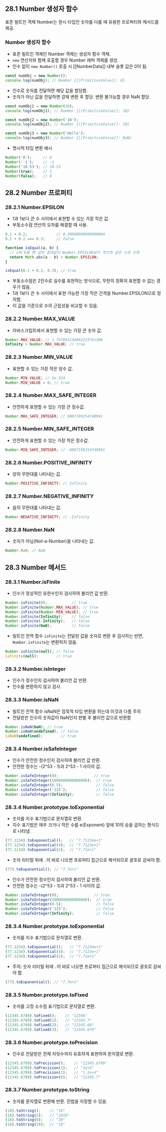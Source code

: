 ## 28.1 Number 생성자 함수

표준 빌트인 객체 Number는 원시 타입인 숫자를 다룰 때 유용한 프로퍼티와 메서드를 제공.

### Number 생성자 함수

- 표준 빌트인 객체인 Number 객체는 생성자 함수 객체.
- `new` 연산자와 함께 호출할 경우 Number 래퍼 객체를 생성.
- 인수 없이 `new Number()` 호출 시 [[NumberData]] 내부 슬롯 값은 0이 됨.

```js
const numObj = new Number();
console.log(numObj); // Number {[[PrimitiveValue]]: 0}
```

- 인수로 숫자를 전달하면 해당 값을 할당함.
- 숫자가 아닌 값을 전달하면 강제 변환 후 할당. 변환 불가능할 경우 NaN 할당.

```js
const numObj1 = new Number(10);
console.log(numObj1); // Number {[[PrimitiveValue]]: 10}

const numObj2 = new Number('10');
console.log(numObj2); // Number {[[PrimitiveValue]]: 10}

const numObj3 = new Number('Hello');
console.log(numObj3); // Number {[[PrimitiveValue]]: NaN}
```

- 명시적 타입 변환 예시

```js
Number('0');     // 0
Number('-1');    // -1
Number('10.53'); // 10.53
Number(true);    // 1
Number(false);   // 0
```

## 28.2 Number 프로퍼티

### 28.2.1 Number.EPSILON

- 1과 1보다 큰 수 사이에서 표현할 수 있는 가장 작은 값.
- 부동소수점 연산의 오차를 해결할 때 사용.

```js
0.1 + 0.2;             // 0.30000000000000004
0.1 + 0.2 === 0.3;     // false
```

```js
function isEqual(a, b) {
  // a와 b를 뺀 값의 절대값이 Number.EPSILON보다 작으면 같은 수로 인정
  return Math.abs(a - b) < Number.EPSILON;
}

isEqual(0.1 + 0.2, 0.3); // true
```

- 부동소수점은 2진수로 실수를 표현하는 방식으로, 무한히 정확히 표현할 수 없는 경우가 많음.
- 1과 1보다 큰 수 사이에서 표현 가능한 가장 작은 간격을 Number.EPSILON으로 정의함.
- 이 값을 기준으로 수의 근접성을 비교할 수 있음.

### 28.2.2 Number.MAX_VALUE

- 자바스크립트에서 표현할 수 있는 가장 큰 숫자 값.

```js
Number.MAX_VALUE; // 1.7976931348623157e+308
Infinity > Number.MAX_VALUE; // true
```

### 28.2.3 Number.MIN_VALUE

- 표현할 수 있는 가장 작은 양수 값.

```js
Number.MIN_VALUE; // 5e-324
Number.MIN_VALUE > 0; // true
```

### 28.2.4 Number.MAX_SAFE_INTEGER

- 안전하게 표현할 수 있는 가장 큰 정수값.

```js
Number.MAX_SAFE_INTEGER; // 9007199254740991
```

### 28.2.5 Number.MIN_SAFE_INTEGER

- 안전하게 표현할 수 있는 가장 작은 정수값.

```js
Number.MIN_SAFE_INTEGER; // -9007199254740991
```

### 28.2.6 Number.POSITIVE_INFINITY

- 양의 무한대를 나타내는 값.

```js
Number.POSITIVE_INFINITY; // Infinity
```

### 28.2.7 Number.NEGATIVE_INFINITY

- 음의 무한대를 나타내는 값.

```js
Number.NEGATIVE_INFINITY; // -Infinity
```

### 28.2.8 Number.NaN

- 숫자가 아님(Not-a-Number)을 나타내는 값.

```js
Number.NaN; // NaN
```

## 28.3 Number 메서드

### 28.3.1 Number.isFinite

- 인수가 정상적인 유한수인지 검사하여 불리언 값 반환.

```js
Number.isFinite(0);           // true
Number.isFinite(Number.MAX_VALUE); // true
Number.isFinite(Number.MIN_VALUE); // true
Number.isFinite(Infinity);    // false
Number.isFinite(-Infinity);   // false
Number.isFinite(NaN);         // false
```

- 빌트인 전역 함수 `isFinite`는 전달된 값을 숫자로 변환 후 검사하는 반면, `Number.isFinite`는 변환하지 않음.

```js
Number.isFinite(null); // false
isFinite(null);        // true
```

### 28.3.2 Number.isInteger

- 인수가 정수인지 검사하여 불리언 값 반환.
- 인수를 변환하지 않고 검사.

### 28.3.3 Number.isNaN

- 빌트인 전역 함수 isNaN은 암묵적 타입 변환을 하는데 이것과 다름 주의
- 전달받은 인수의 숫자값이 NaN인지 판별 후 불리언 값으로 반환함

```js
Number.isNaN(NaN); // true
Number.isNaN(undefined); // false
isNaN(undefined);        // true
```

### 28.3.4 Number.isSafeInteger

- 인수가 안전한 정수인지 검사하여 불리언 값 반환.
- 안전한 정수는 -(2^53 - 1)과 2^53 - 1 사이의 값.

```js
Number.isSafeInteger(0);                // true
Number.isSafeInteger(1000000000000000);  // true
Number.isSafeInteger(0.5);               // false
Number.isSafeInteger('123');             // false
Number.isSafeInteger(Infinity);          // false
```

### 28.3.4 Number.prototype.toExponential

- 숫자를 지수 표기법으로 문자열로 변환.
- 지수 표기법은 매우 크거나 작은 수를 e(Exponent) 앞에 10의 승을 곱하는 형식으로 나타냄.

```js
(77.1234).toExponential();   // "7.71234e+1"
(77.1234).toExponential(4);  // "7.7123e+1"
(77.1234).toExponential(2);  // "7.71e+1"
```

- 숫자 리터럴 뒤에 `.`이 바로 나오면 프로퍼티 접근으로 해석되므로 괄호로 감싸야 함.

```js
(77).toExponential(); // "7.7e+1"
```

- 인수가 안전한 정수인지 검사하여 불리언 값 반환.
- 안전한 정수는 -(2^53 - 1)과 2^53 - 1 사이의 값.

```js
Number.isSafeInteger(0);                // true
Number.isSafeInteger(1000000000000000);  // true
Number.isSafeInteger(0.5);               // false
Number.isSafeInteger('123');             // false
Number.isSafeInteger(Infinity);          // false
```

### 28.3.4 Number.prototype.toExponential

- 숫자를 지수 표기법으로 문자열로 변환.

```js
(77.1234).toExponential();   // "7.71234e+1"
(77.1234).toExponential(4);  // "7.7123e+1"
(77.1234).toExponential(2);  // "7.71e+1"
```

- 주의: 숫자 리터럴 뒤에 `.`이 바로 나오면 프로퍼티 접근으로 해석되므로 괄호로 감싸야 함.

```js
(77).toExponential(); // "7.7e+1"
```

### 28.3.5 Number.prototype.toFixed

- 숫자를 고정 소수점 표기법으로 문자열로 변환.

```js
(12345.6789).toFixed();    // "12346"
(12345.6789).toFixed(1);   // "12345.7"
(12345.6789).toFixed(2);   // "12345.68"
(12345.6789).toFixed(3);   // "12345.679"
```

### 28.3.6 Number.prototype.toPrecision

- 인수로 전달받은 전체 자릿수까지 유효하게 표현하여 문자열로 변환.

```js
(12345.6789).toPrecision();    // "12345.6789"
(12345.6789).toPrecision(1);   // "1e+4"
(12345.6789).toPrecision(2);   // "1.2e+4"
(12345.6789).toPrecision(6);   // "12345.7"
```

### 28.3.7 Number.prototype.toString

- 숫자를 문자열로 변환해 반환. 진법을 지정할 수 있음.

```js
(10).toString();    // "10"
(10).toString(2);   // "1010"
(16).toString(8);   // "20"
(16).toString(16);  // "10"
```

